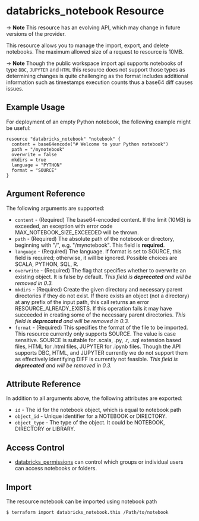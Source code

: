 # databricks_notebook Resource

-> **Note** This resource has an evolving API, which may change in future versions of the provider.

This resource allows you to manage the import, export, and delete notebooks. The maximum allowed size of a
request to resource is 10MB.

-> **Note** Though the public workspace import api supports notebooks of type `DBC`, `JUPYTER` and `HTML` this resource does not support those types as determining changes is quite challenging as the format includes additional information such as timestamps execution counts thus a base64 diff causes issues.

## Example Usage

For deployment of an empty Python notebook, the following example might be useful:

```hcl
resource "databricks_notebook" "notebook" {
  content = base64encode("# Welcome to your Python notebook")
  path = "/mynotebook"
  overwrite = false
  mkdirs = true
  language = "PYTHON"
  format = "SOURCE"
}
```
    
## Argument Reference

The following arguments are supported:

* `content` - (Required) The base64-encoded content. If the limit (10MB) is exceeded, an exception with error code MAX_NOTEBOOK_SIZE_EXCEEDED will be thrown.
* `path` -  (Required) The absolute path of the notebook or directory, beginning with "/", e.g. "/mynotebook". This field is **required**.
* `language` -  (Required) The language. If format is set to SOURCE, this field is required; otherwise, it will be ignored. Possible choices are SCALA, PYTHON, SQL, R.
* `overwrite` - (Required) The flag that specifies whether to overwrite an existing object. It is false by default. *This field is **deprecated** and will be removed in 0.3.*
* `mkdirs` - (Required) Create the given directory and necessary parent directories if they do not exist. If there exists an object (not a directory) at any prefix of the input path, this call returns an error RESOURCE_ALREADY_EXISTS. If this operation fails it may have succeeded in creating some of the necessary parent directories. *This field is **deprecated** and will be removed in 0.3.*
* `format` -  (Required) This specifies the format of the file to be imported. This resource currently only supports SOURCE. The value is case sensitive. SOURCE is suitable for .scala, .py, .r, .sql extension based files, HTML for .html files, JUPYTER for .ipynb files. Though the API supports DBC, HTML, and JUPYTER currently we do not support them as effectively identifying DIFF is currently not feasible. *This field is **deprecated** and will be removed in 0.3.*

## Attribute Reference

In addition to all arguments above, the following attributes are exported:

* `id` -  The id for the notebook object, which is equal to notebook path
* `object_id` -  Unique identifier for a NOTEBOOK or DIRECTORY.
* `object_type` -  The type of the object. It could be NOTEBOOK, DIRECTORY or LIBRARY.

## Access Control

* [databricks_permissions](permissions.md#Notebook-usage) can control which groups or individual users can access notebooks or folders.

## Import

The resource notebook can be imported using notebook path

```bash
$ terraform import databricks_notebook.this /Path/to/notebook
```


